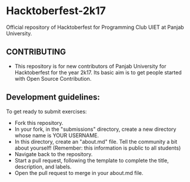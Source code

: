 # Hacktoberfest-2k17
Official repository of Hacktoberfest for Programming Club UIET at Panjab University.

## CONTRIBUTING

* This repository is for new contributors of Panjab University for Hacktoberfest for the year 2k17. Its basic aim is to get people started with Open Source Contribution. 

## Development guidelines:
To get ready to submit exercises:

- Fork this repository.
- In your fork, in the "submissions" directory, create a new directory whose name is YOUR USERNAME.
- In this directory, create an "about.md" file. Tell the community a bit about yourself! (Remember: this information is public to all students)
- Navigate back to the repository.
- Start a pull request, following the template to complete the title, description, and labels.
- Open the pull request to merge in your about.md file.
